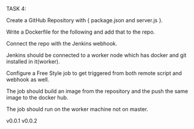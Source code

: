 TASK 4:

Create a GitHub Repository with { package.json and server.js }.

Write a Dockerfile for the following and add that to the repo.

Connect the repo with the Jenkins webhook.

Jenkins should be connected to a worker node which has docker and git installed in it(worker).

Configure a Free Style job to get triggered from both remote script and webhook as well.

The job should build an image from the repository and the push the same image to the docker hub.

The job should run on the worker machine not on master.

v0.0.1
v0.0.2
